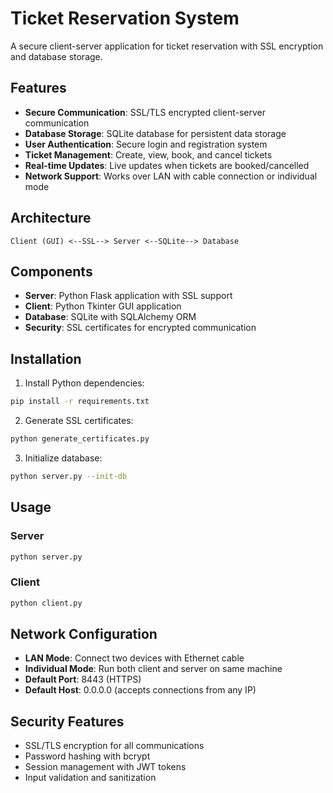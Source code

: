 # Ticket Reservation System

A secure client-server application for ticket reservation with SSL encryption and database storage.

## Features

- **Secure Communication**: SSL/TLS encrypted client-server communication
- **Database Storage**: SQLite database for persistent data storage
- **User Authentication**: Secure login and registration system
- **Ticket Management**: Create, view, book, and cancel tickets
- **Real-time Updates**: Live updates when tickets are booked/cancelled
- **Network Support**: Works over LAN with cable connection or individual mode

## Architecture

```
Client (GUI) <--SSL--> Server <--SQLite--> Database
```

## Components

- **Server**: Python Flask application with SSL support
- **Client**: Python Tkinter GUI application
- **Database**: SQLite with SQLAlchemy ORM
- **Security**: SSL certificates for encrypted communication

## Installation

1. Install Python dependencies:
```bash
pip install -r requirements.txt
```

2. Generate SSL certificates:
```bash
python generate_certificates.py
```

3. Initialize database:
```bash
python server.py --init-db
```

## Usage

### Server
```bash
python server.py
```

### Client
```bash
python client.py
```

## Network Configuration

- **LAN Mode**: Connect two devices with Ethernet cable
- **Individual Mode**: Run both client and server on same machine
- **Default Port**: 8443 (HTTPS)
- **Default Host**: 0.0.0.0 (accepts connections from any IP)

## Security Features

- SSL/TLS encryption for all communications
- Password hashing with bcrypt
- Session management with JWT tokens
- Input validation and sanitization
